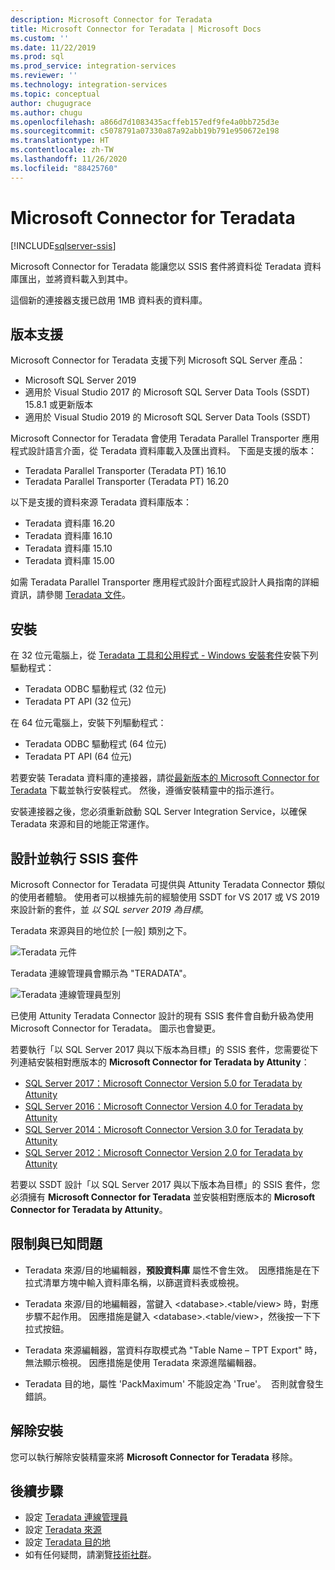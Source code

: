 ```yaml
---
description: Microsoft Connector for Teradata
title: Microsoft Connector for Teradata | Microsoft Docs
ms.custom: ''
ms.date: 11/22/2019
ms.prod: sql
ms.prod_service: integration-services
ms.reviewer: ''
ms.technology: integration-services
ms.topic: conceptual
author: chugugrace
ms.author: chugu
ms.openlocfilehash: a866d7d1083435acffeb157edf9fe4a0bb725d3e
ms.sourcegitcommit: c5078791a07330a87a92abb19b791e950672e198
ms.translationtype: HT
ms.contentlocale: zh-TW
ms.lasthandoff: 11/26/2020
ms.locfileid: "88425760"
---
```

# <a name="microsoft-connector-for-teradata"></a>Microsoft Connector for Teradata

[!INCLUDE[sqlserver-ssis](../../includes/applies-to-version/sqlserver-ssis.md)]

Microsoft Connector for Teradata 能讓您以 SSIS 套件將資料從 Teradata 資料庫匯出，並將資料載入到其中。

這個新的連接器支援已啟用 1MB 資料表的資料庫。

## <a name="version-support"></a>版本支援

Microsoft Connector for Teradata 支援下列 Microsoft SQL Server 產品：

- Microsoft SQL Server 2019
- 適用於 Visual Studio 2017 的 Microsoft SQL Server Data Tools (SSDT) 15.8.1 或更新版本
- 適用於 Visual Studio 2019 的 Microsoft SQL Server Data Tools (SSDT)

Microsoft Connector for Teradata 會使用 Teradata Parallel Transporter 應用程式設計語言介面，從 Teradata 資料庫載入及匯出資料。 下面是支援的版本：

- Teradata Parallel Transporter (Teradata PT) 16.10
- Teradata Parallel Transporter (Teradata PT) 16.20

以下是支援的資料來源 Teradata 資料庫版本：

- Teradata 資料庫 16.20
- Teradata 資料庫 16.10
- Teradata 資料庫 15.10
- Teradata 資料庫 15.00

如需 Teradata Parallel Transporter 應用程式設計介面程式設計人員指南的詳細資訊，請參閱 [Teradata 文件](https://docs.teradata.com/)。

## <a name="installation"></a>安裝

在 32 位元電腦上，從 [Teradata 工具和公用程式 - Windows 安裝套件](https://downloads.teradata.com/download/tools/teradata-tools-and-utilities-windows-installation-package)安裝下列驅動程式：

- Teradata ODBC 驅動程式 (32 位元)
- Teradata PT API (32 位元)

在 64 位元電腦上，安裝下列驅動程式：

- Teradata ODBC 驅動程式 (64 位元)
- Teradata PT API (64 位元)

若要安裝 Teradata 資料庫的連接器，請從[最新版本的 Microsoft Connector for Teradata](https://www.microsoft.com/download/details.aspx?id=100599) 下載並執行安裝程式。 然後，遵循安裝精靈中的指示進行。

安裝連接器之後，您必須重新啟動 SQL Server Integration Service，以確保 Teradata 來源和目的地能正常運作。

## <a name="design-and-execute-ssis-packages"></a>設計並執行 SSIS 套件

Microsoft Connector for Teradata 可提供與 Attunity Teradata Connector 類似的使用者體驗。 使用者可以根據先前的經驗使用 SSDT for VS 2017 或 VS 2019 來設計新的套件，並 *以 SQL server 2019 為目標*。

Teradata 來源與目的地位於 [一般] 類別之下。

![Teradata 元件](media/teradata-component.png)

Teradata 連線管理員會顯示為 "TERADATA"。

![Teradata 連線管理員型別](media/teradata-connection-manager-type.png)

已使用 Attunity Teradata Connector 設計的現有 SSIS 套件會自動升級為使用 Microsoft Connector for Teradata。 圖示也會變更。

若要執行「以 SQL Server 2017 與以下版本為目標」的 SSIS 套件，您需要從下列連結安裝相對應版本的 **Microsoft Connector for Teradata by Attunity**：

- [SQL Server 2017：Microsoft Connector Version 5.0 for Teradata by Attunity](https://www.microsoft.com/download/details.aspx?id=55179)
- [SQL Server 2016：Microsoft Connector Version 4.0 for Teradata by Attunity](https://www.microsoft.com/download/details.aspx?id=52950)
- [SQL Server 2014：Microsoft Connector Version 3.0 for Teradata by Attunity](https://www.microsoft.com/download/details.aspx?id=44582)
- [SQL Server 2012：Microsoft Connector Version 2.0 for Teradata by Attunity](https://www.microsoft.com/download/details.aspx?id=29283)

若要以 SSDT 設計「以 SQL Server 2017 與以下版本為目標」的 SSIS 套件，您必須擁有 **Microsoft Connector for Teradata** 並安裝相對應版本的 **Microsoft Connector for Teradata by Attunity**。

## <a name="limitations-and-known-issues"></a>限制與已知問題

- Teradata 來源/目的地編輯器，**預設資料庫** 屬性不會生效。  因應措施是在下拉式清單方塊中輸入資料庫名稱，以篩選資料表或檢視。

- Teradata 來源/目的地編輯器，當鍵入 \<database>.<table/view> 時，對應步驟不起作用。 因應措施是鍵入 \<database>.<table/view>，然後按一下下拉式按鈕。

- Teradata 來源編輯器，當資料存取模式為 "Table Name – TPT Export" 時，無法顯示檢視。 因應措施是使用 Teradata 來源進階編輯器。

- Teradata 目的地，屬性 'PackMaximum' 不能設定為 'True'。  否則就會發生錯誤。

## <a name="uninstallation"></a>解除安裝

您可以執行解除安裝精靈來將 **Microsoft Connector for Teradata** 移除。

## <a name="next-steps"></a>後續步驟

- 設定 [Teradata 連線管理員](teradata-connection-manager.md)
- 設定 [Teradata 來源](teradata-source.md)
- 設定 [Teradata 目的地](teradata-destination.md)
- 如有任何疑問，請瀏覽[技術社群](https://aka.ms/AA6iwdw)。
